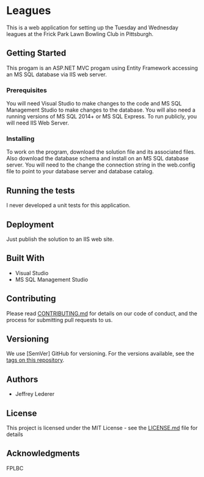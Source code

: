 # Leagues

This is a web application for setting up the Tuesday and Wednesday leagues at 
the Frick Park Lawn Bowling Club in Pittsburgh.

## Getting Started

This progam is an ASP.NET MVC progam using Entity Framework accessing an MS SQL database via IIS web server.


### Prerequisites

You will need Visual Studio to make changes to the code and MS SQL Management Studio to make changes to the database. You will also need a
running versions of MS SQL 2014+ or MS SQL Express. To run publicly, you will need IIS Web Server.

### Installing

To work on the program, download the solution file and its associated files. Also download the database schema and install on
an MS SQL database server. You will need to the change the connection string in the web.config file to point to your
database server and database catalog.



## Running the tests

I never developed a unit tests for this application.


## Deployment

Just publish the solution to an IIS web site.

## Built With

* Visual Studio
* MS SQL Management Studio


## Contributing

Please read [CONTRIBUTING.md](https://gist.github.com/PurpleBooth/b24679402957c63ec426) for details on our code of conduct, and the process for submitting pull requests to us.

## Versioning

We use [SemVer] GitHub for versioning. For the versions available, see the [tags on this repository](https://github.com/your/project/tags). 

## Authors

* Jeffrey Lederer

## License

This project is licensed under the MIT License - see the [LICENSE.md](LICENSE.md) file for details

## Acknowledgments

FPLBC 
